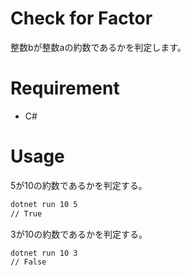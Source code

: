 # Check for Factor
整数bが整数aの約数であるかを判定します。

# Requirement
* C#

# Usage
5が10の約数であるかを判定する。
```bash
dotnet run 10 5
// True
```
3が10の約数であるかを判定する。
```bash
dotnet run 10 3
// False
```